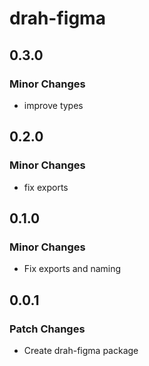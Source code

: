 # drah-figma

## 0.3.0

### Minor Changes

-   improve types

## 0.2.0

### Minor Changes

-   fix exports

## 0.1.0

### Minor Changes

-   Fix exports and naming

## 0.0.1

### Patch Changes

-   Create drah-figma package
